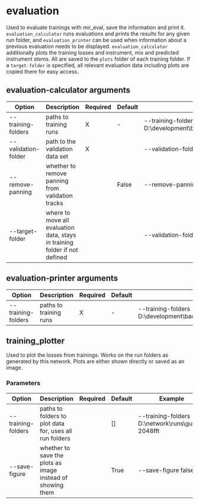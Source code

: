 # evaluation

Used to evaluate trainings with mir_eval, save the information and print it. `evaluation_calculator` runs evaluations
and prints the results for any given run folder, and `evaluation_printer` can be used when information about a previous
evaluation needs to be displayed. `evaluation_calculator` additionally plots the training losses and instrument, mix and
predicted instrument stems. All are saved to the `plots` folder of each training folder. If a `target-folder` is
specified, all relevant evaluation data including plots are copied there for easy access.

## evaluation-calculator arguments

| Option              | Description                                                                | Required | Default | Example                                                                                     |
|---------------------|----------------------------------------------------------------------------|----------|---------|---------------------------------------------------------------------------------------------|
| --training-folders  | paths to training runs                                                     | X        | -       | --training-folders D:\development\bachelorarbeit\network\runs\stereo_22050hz_1536fft_guitar |
| --validation-folder | path to the validation data set                                            | X        |         | --validation-folder Z:\ba2\validation_set\guitar                                            |
| --remove-panning    | whether to remove panning from validation tracks                           |          | False   | --remove-panning true                                                                       |
| --target-folder     | where to move all evaluation data, stays in training folder if not defined |          |         | --validation-folder Z:\ba2\evaluation                                                       |

## evaluation-printer arguments

| Option              | Description                                      | Required | Default | Example                                                                                     |
|---------------------|--------------------------------------------------|----------|---------|---------------------------------------------------------------------------------------------|
| --training-folders  | paths to training runs                           | X        | -       | --training-folders D:\development\bachelorarbeit\network\runs\stereo_22050hz_1536fft_guitar |

## training_plotter

Used to plot the losses from trainings. Works on the run folders as generated by this network. Plots are either shown
directly or saved as an image.

### Parameters

| Option             | Description                                                | Required | Default | Example                                           |
|--------------------|------------------------------------------------------------|----------|---------|---------------------------------------------------|
| --training-folders | paths to folders to plot data for, uses all run folders    |          | []      | --training-folders D:\network\runs\guitar-2048fft |
| --save-figure      | whether to save the plots as image instead of showing them |          | True    | --save-figure false                               |
